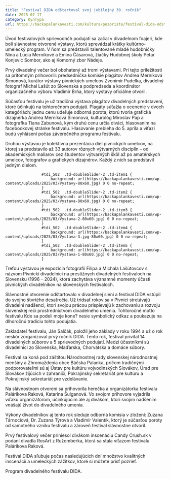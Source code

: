 ```yaml
---
title: "Festival DIDA odštartoval svoj jubilejný 30. ročník"
date: 2025-07-17
category: Култура
url: https://backapalankavesti.com/kultura/pozoriste/festival-dida-odstartoval-svoj-jubilejny-30-rocnik/
---
```


Úvod festivalových sprievodnćh podujatí sa začal v divadelnom foajeri, kde boli slávnostne otvorené výstavy, ktorú sprevádzal krátky kultúrno-umelecký program. V ňom sa predstavili talentované mladé hudobníčky Nina a Lucia Merníkové a Emina Čásarová, žiačky Hudobnej školy Petar Konjević Sombor, ako aj Komorný zbor Nádeje.

Prvý divadelný večer bol obohatený až tromi výstavami. Pri tejto príležitosti sa prítomným prihovorili: predsedníčka komisie plagátov Andrea Merníková Šimonová, kurátor výstavy pivnických umelcov Zvonimír Pudelka, divadelný fotograf Michal Lašút zo Slovenska a podpredseda a koordinátor organizačného výboru Vladimír Brňa, ktorý výstavy oficiálne otvoril.

Súčasťou festivalu je už tradičná výstava plagátov divadelných predstavení, ktoré účinkujú na tohtoročnom podujatí. Plagáty súťažia o ocenenie v dvoch kategóriách: jednu cenu udeľuje odborná porota, ktorú tvoria grafická dizajnérka Andrea Merníková Šimonová, kulturológ Miroslav Pap a fotografka Tiana Zabunová, kým druhú cenu určia diváci, hlasovaním na facebookovej stránke festivalu. Hlasovanie prebieha do 5. apríla a víťazi budú vyhlásení počas záverečného programu festivalu.

Druhou výstavou je kolektívna prezentácia diel pivnických umelcov, na ktorej sa predstavilo až 33 autorov rôznych výtvarných disciplín – od akademických maliarov cez študentov výtvarných škôl až po amatérskych umelcov, fotografov a grafických dizajnérov. Každý z nich sa predstavil jedným dielom.

                
                    
                    #tdi_502  .td-doubleSlider-2 .td-item1 {
                        background: url(https://backapalankavesti.com/wp-content/uploads/2025/03/Vystavy-80x60.jpg) 0 0 no-repeat;
                    }
                    #tdi_502  .td-doubleSlider-2 .td-item2 {
                        background: url(https://backapalankavesti.com/wp-content/uploads/2025/03/Vystava-80x60.jpg) 0 0 no-repeat;
                    }
                    #tdi_502  .td-doubleSlider-2 .td-item3 {
                        background: url(https://backapalankavesti.com/wp-content/uploads/2025/03/Vystava-2-80x60.jpg) 0 0 no-repeat;
                    }
                    #tdi_502  .td-doubleSlider-2 .td-item4 {
                        background: url(https://backapalankavesti.com/wp-content/uploads/2025/03/Vystava-3.jpg-80x60.jpg) 0 0 no-repeat;
                    }
                    #tdi_502  .td-doubleSlider-2 .td-item5 {
                        background: url(https://backapalankavesti.com/wp-content/uploads/2025/03/Vystava-1-80x60.jpg) 0 0 no-repeat;
                    }

Treťou výstavou je expozícia fotografií Filipa a Michala Lašútovcov s názvom Pivnickí divadelníci na prestížnych divadelných festivaloch na Slovensku (1996 – 2024), ktorá zachytáva významné momenty účasti pivnických divadelníkov na slovenských festivaloch.

Slávnostné otvorenie odštartovalo v divadelnej sieni a festival DIDA vstúpil do svojho štvrtého desaťročia. Už tridsať rokov sa v Pivnici stretávajú divadelní nadšenci, ktorí svojou prácou prispievajú k zachovaniu a rozvoju slovenskej reči prostredníctvom divadelného umenia. Tohtoročné motto festivalu Kde sa podeli moje kone? nesie symbolický odkaz a poukazuje na dlhoročnú tradíciu tohto podujatia.

Zakladateľ festivalu, Ján Salčák, položil jeho základy v roku 1994 a už o rok neskôr zorganizoval prvý ročník DIDA. Tento rok, festival privítal 14 divadelných súborov a 5 sprievodných podujatí. Medzi účastníkmi sú divadelníci zo Slovenska, Maďarska, Chorvátska a domáce súbory.

Festival sa koná pod záštitou Národnostnej rady slovenskej národnostnej menšiny a Zhromaždenia obce Báčska Palanka, pričom tradičnými podporovateľmi sú aj Ústav pre kultúru vojvodinských Slovákov, Úrad pre Slovákov žijúcich v zahraničí, Pokrajinský sekretariát pre kultúru a Pokrajinský sekretariát pre vzdelávanie.

Na slávnostnom otvorení sa prihovorila herečka a organizátorka festivalu Palárikova Raková, Katarína Šulganová. Vo svojom príhovore vyjadrila vďaku organizátorom, účinkujúcim ale aj divákom, ktorí svojím nadšením vnášajú život do divadelného umenia.

Výkony divadelníkov aj tento rok sleduje odborná komisia v zložení: Zuzana Tárnociová, Dr. Zuzana Týrová a Vladimír Valentík, ktorý je súčasťou poroty od samotného vzniku festivalu a zároveň festival slávnostne otvoril.

Prvý festivalový večer priniesol divákom inscenáciu Candy Crush.sk v podaní divadla RosArt z Ružomberka, ktorá sa stala víťazom festivalu Palárikova Raková.

Festival DIDA sľubuje počas nasledujúcich dní množstvo kvalitných inscenácií a umeleckých zážitkov, ktoré si môžete prísť pozrieť.

Program divadelného festivalu DIDA.

